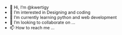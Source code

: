 - 👋 Hi, I’m @kwertigy
- 👀 I’m interested in Designing and coding
- 🌱 I’m currently learning python and web development 
- 💞️ I’m looking to collaborate on ...
- 📫 How to reach me ...

<!---
kwertigy/kwertigy is a ✨ special ✨ repository because its `README.md` (this file) appears on your GitHub profile.
You can click the Preview link to take a look at your changes.
--->
